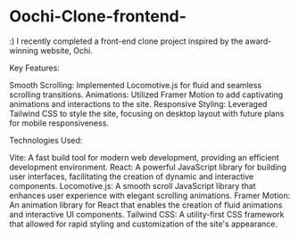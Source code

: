 # Oochi-Clone-frontend-
:) I recently completed a front-end clone project inspired by the award-winning website, Ochi.

Key Features:

Smooth Scrolling: Implemented Locomotive.js for fluid and seamless scrolling transitions.
Animations: Utilized Framer Motion to add captivating animations and interactions to the site.
Responsive Styling: Leveraged Tailwind CSS to style the site, focusing on desktop layout with future plans for mobile responsiveness.

Technologies Used:

Vite: A fast build tool for modern web development, providing an efficient development environment.
React: A powerful JavaScript library for building user interfaces, facilitating the creation of dynamic and interactive components.
Locomotive.js: A smooth scroll JavaScript library that enhances user experience with elegant scrolling animations.
Framer Motion: An animation library for React that enables the creation of fluid animations and interactive UI components.
Tailwind CSS: A utility-first CSS framework that allowed for rapid styling and customization of the site's appearance.
